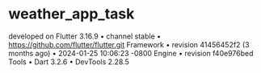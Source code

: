# weather_app_task
developed on Flutter 3.16.9 • channel stable • https://github.com/flutter/flutter.git Framework • revision 41456452f2 (3 months ago) • 2024-01-25 10:06:23 -0800 Engine • revision f40e976bed Tools • Dart 3.2.6 • DevTools 2.28.5
